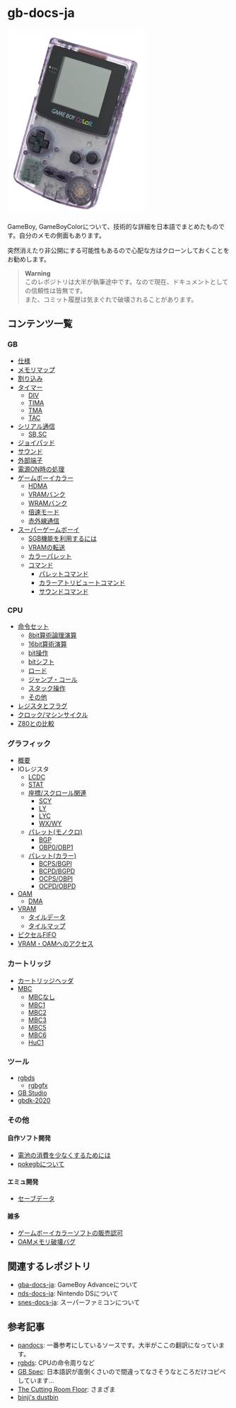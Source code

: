 # gb-docs-ja

<img src="/images/gbc.webp" height="420" />

GameBoy, GameBoyColorについて、技術的な詳細を日本語でまとめたものです。自分のメモの側面もあります。

突然消えたり非公開にする可能性もあるので心配な方はクローンしておくことをお勧めします。

>**Warning**  
> このレポジトリは大半が執筆途中です。なので現在、ドキュメントとしての信頼性は皆無です。  
> また、コミット履歴は気まぐれで破壊されることがあります。

## コンテンツ一覧

### GB

- [仕様](./spec.md)
- [メモリマップ](./memory.md)
- [割り込み](./interrupt.md)
- [タイマー](./timer.md)
  - [DIV](./timer.md)
  - [TIMA](./timer.md)
  - [TMA](./timer.md)
  - [TAC](./timer.md)
- [シリアル通信](./serial.md)
  - [SB,SC](./serial.md)
- [ジョイパッド](./joypad.md)
- [サウンド](./sound.md)
- [外部端子](./connector.md)
- [電源ON時の処理](./powerup.md)
- [ゲームボーイカラー](./cgb/README.md)
  - [HDMA](./cgb/hdma.md)
  - [VRAMバンク](./cgb/vram_bank.md)
  - [WRAMバンク](./cgb/wram_bank.md)
  - [倍速モード](./cgb/double_speed.md)
  - [赤外線通信](./cgb/infrared.md)
- [スーパーゲームボーイ](./sgb/README.md)
  - [SGB機能を利用するには](./sgb/usage.md)
  - [VRAMの転送](./sgb/vram_transfer.md)
  - [カラーパレット](./sgb/palette.md)
  - [コマンド](./sgb/command/README.md)
    - [パレットコマンド](./sgb/command/palette.md)
    - [カラーアトリビュートコマンド](./sgb/command/color_attr.md)
    - [サウンドコマンド](./sgb/command/sound.md)

### CPU

- [命令セット](./cpu/instruction/README.md)
  - [8bit算術論理演算](./cpu/instruction/alu8.md)
  - [16bit算術演算](./cpu/instruction/arith16.md)
  - [bit操作](./cpu/instruction/bit.md)
  - [bitシフト](./cpu/instruction/shift.md)
  - [ロード](./cpu/instruction/load.md)
  - [ジャンプ・コール](./cpu/instruction/jump.md)
  - [スタック操作](./cpu/instruction/stack.md)
  - [その他](./cpu/instruction/misc.md)
- [レジスタとフラグ](./cpu/register.md)
- [クロック/マシンサイクル](./cpu/cycle.md)
- [Z80との比較](./cpu/z80.md)

### グラフィック

- [概要](./video/README.md)
- IOレジスタ
  - [LCDC](./video/register/lcdc.md)
  - [STAT](./video/register/stat.md)
  - [座標/スクロール関連](./video/register/scrolling.md)
    - [SCY](./video/register/scrolling.md)
    - [LY](./video/register/scrolling.md)
    - [LYC](./video/register/scrolling.md)
    - [WX/WY](./video/register/scrolling.md)
  - [パレット(モノクロ)](./video/register/palette_dmg.md)
    - [BGP](./video/register/palette_dmg.md)
    - [OBP0/OBP1](./video/register/palette_dmg.md)
  - [パレット(カラー)](./video/register/palette_gbc.md)
    - [BCPS/BGPI](./video/register/palette_gbc.md)
    - [BCPD/BGPD](./video/register/palette_gbc.md)
    - [OCPS/OBPI](./video/register/palette_gbc.md)
    - [OCPD/OBPD](./video/register/palette_gbc.md)
- [OAM](./video/oam/README.md)
  - [DMA](./video/oam/dma.md)
- [VRAM](./video/vram.md)
  - [タイルデータ](./video/tiledata.md)
  - [タイルマップ](./video/tilemap.md)
- [ピクセルFIFO](./video/pixel_fifo.md)
- [VRAM・OAMへのアクセス](./video/access.md)

### カートリッジ

- [カートリッジヘッダ](./cartridge/header.md)
- [MBC](./cartridge/mbc/README.md)
  - [MBCなし](./cartridge/mbc/no_mbc.md)
  - [MBC1](./cartridge/mbc/mbc1.md)
  - [MBC2](./cartridge/mbc/mbc2.md)
  - [MBC3](./cartridge/mbc/mbc3.md)
  - [MBC5](./cartridge/mbc/mbc5.md)
  - [MBC6](./cartridge/mbc/mbc6.md)
  - [HuC1](./cartridge/mbc/huc1.md)

### ツール

- [rgbds](./tools/rgbds/README.md)
  - [rgbgfx](./tools/rgbds/rgbgfx.md)
- [GB Studio](./tools/gbstudio.md)
- [gbdk-2020](./tools/gbdk2020.md)

### その他

#### 自作ソフト開発

- [電池の消費を少なくするためには](./others/reducing_power_consumption.md)
- [pokegbについて](./others/pokegb/README.md)

#### エミュ開発

- [セーブデータ](./others/emudev/sav.md)

#### 雑多

- [ゲームボーイカラーソフトの販売認可](./others/cgb_approval.md)
- [OAMメモリ破壊バグ](./others/oam_corruption_bug.md)

## 関連するレポジトリ

- [gba-docs-ja](https://github.com/akatsuki105/gba-docs-ja): GameBoy Advanceについて
- [nds-docs-ja](https://github.com/akatsuki105/nds-docs-ja): Nintendo DSについて
- [snes-docs-ja](https://github.com/akatsuki105/snes-docs-ja): スーパーファミコンについて

## 参考記事

- [pandocs](https://gbdev.io/pandocs/): 一番参考にしているソースです。大半がここの翻訳になっています。
- [rgbds](https://rgbds.gbdev.io/docs/): CPUの命令周りなど
- [GB Spec](https://w.atwiki.jp/gbspec/): 日本語訳が面倒くさいので間違ってなさそうなところだけコピペしています...
- [The Cutting Room Floor](https://tcrf.net/): さまざま
- [binji's dustbin](https://binji.github.io/)
